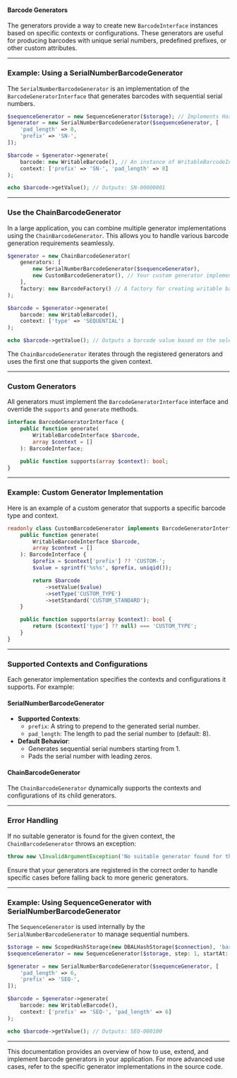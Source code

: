 #### Barcode Generators

The generators provide a way to create new `BarcodeInterface` instances based on specific contexts or configurations. These generators are useful for producing barcodes with unique serial numbers, predefined prefixes, or other custom attributes.

---

### Example: Using a SerialNumberBarcodeGenerator

The `SerialNumberBarcodeGenerator` is an implementation of the `BarcodeGeneratorInterface` that generates barcodes with sequential serial numbers.

```php
$sequenceGenerator = new SequenceGenerator($storage); // Implements HashStorageInterface
$generator = new SerialNumberBarcodeGenerator($sequenceGenerator, [
    'pad_length' => 8,
    'prefix' => 'SN-',
]);

$barcode = $generator->generate(
    barcode: new WritableBarcode(), // An instance of WritableBarcodeInterface
    context: ['prefix' => 'SN-', 'pad_length' => 8]
);

echo $barcode->getValue(); // Outputs: SN-00000001
```

---

### Use the ChainBarcodeGenerator

In a large application, you can combine multiple generator implementations using the `ChainBarcodeGenerator`. This allows you to handle various barcode generation requirements seamlessly.

```php
$generator = new ChainBarcodeGenerator(
    generators: [
        new SerialNumberBarcodeGenerator($sequenceGenerator),
        new CustomBarcodeGenerator(), // Your custom generator implementation
    ],
    factory: new BarcodeFactory() // A factory for creating writable barcodes
);

$barcode = $generator->generate(
    barcode: new WritableBarcode(),
    context: ['type' => 'SEQUENTIAL']
);

echo $barcode->getValue(); // Outputs a barcode value based on the selected generator
```

The `ChainBarcodeGenerator` iterates through the registered generators and uses the first one that supports the given context.

---

### Custom Generators

All generators must implement the `BarcodeGeneratorInterface` interface and override the `supports` and `generate` methods.

```php
interface BarcodeGeneratorInterface {
    public function generate(
        WritableBarcodeInterface $barcode,
        array $context = []
    ): BarcodeInterface;

    public function supports(array $context): bool;
}
```

---

### Example: Custom Generator Implementation

Here is an example of a custom generator that supports a specific barcode type and context.

```php
readonly class CustomBarcodeGenerator implements BarcodeGeneratorInterface {
    public function generate(
        WritableBarcodeInterface $barcode,
        array $context = []
    ): BarcodeInterface {
        $prefix = $context['prefix'] ?? 'CUSTOM-';
        $value = sprintf('%s%s', $prefix, uniqid());

        return $barcode
            ->setValue($value)
            ->setType('CUSTOM_TYPE')
            ->setStandard('CUSTOM_STANDARD');
    }

    public function supports(array $context): bool {
        return ($context['type'] ?? null) === 'CUSTOM_TYPE';
    }
}
```

---

### Supported Contexts and Configurations

Each generator implementation specifies the contexts and configurations it supports. For example:

#### SerialNumberBarcodeGenerator
- **Supported Contexts**:
  - `prefix`: A string to prepend to the generated serial number.
  - `pad_length`: The length to pad the serial number to (default: 8).
- **Default Behavior**:
  - Generates sequential serial numbers starting from 1.
  - Pads the serial number with leading zeros.

#### ChainBarcodeGenerator
The `ChainBarcodeGenerator` dynamically supports the contexts and configurations of its child generators.

---

### Error Handling

If no suitable generator is found for the given context, the `ChainBarcodeGenerator` throws an exception:

```php
throw new \InvalidArgumentException('No suitable generator found for the context.');
```

Ensure that your generators are registered in the correct order to handle specific cases before falling back to more generic generators.

---

### Example: Using SequenceGenerator with SerialNumberBarcodeGenerator

The `SequenceGenerator` is used internally by the `SerialNumberBarcodeGenerator` to manage sequential numbers.

```php
$storage = new ScopedHashStorage(new DBALHashStorage($connection), 'barcode');
$sequenceGenerator = new SequenceGenerator($storage, step: 1, startAt: 100);

$generator = new SerialNumberBarcodeGenerator($sequenceGenerator, [
    'pad_length' => 6,
    'prefix' => 'SEQ-',
]);

$barcode = $generator->generate(
    barcode: new WritableBarcode(),
    context: ['prefix' => 'SEQ-', 'pad_length' => 6]
);

echo $barcode->getValue(); // Outputs: SEQ-000100
```

---

This documentation provides an overview of how to use, extend, and implement barcode generators in your application. For more advanced use cases, refer to the specific generator implementations in the source code.